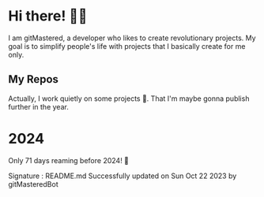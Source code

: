 
# Hi there! 🙋‍♂️
I am gitMastered, a developer who likes to create revolutionary projects.
My goal is to simplify people's life with projects that I basically create for me only.

## My Repos
Actually, I work quietly on some projects 👀. That I'm maybe gonna publish further in the year.

# 2024
Only 71 days reaming before 2024! 🙌

Signature : README.md Successfully updated on Sun Oct 22 2023 by gitMasteredBot

